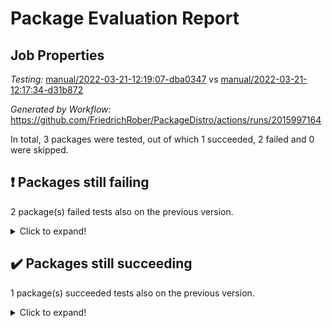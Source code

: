 # Package Evaluation Report

## Job Properties

*Testing:* [manual/2022-03-21-12:19:07-dba0347](https://github.com/FriedrichRober/PackageDistro/blob/data/reports/manual/2022-03-21-12:19:07-dba0347) vs [manual/2022-03-21-12:17:34-d31b872](https://github.com/FriedrichRober/PackageDistro/blob/data/reports/manual/2022-03-21-12:17:34-d31b872)

*Generated by Workflow:* https://github.com/FriedrichRober/PackageDistro/actions/runs/2015997164

In total, 3 packages were tested, out of which 1 succeeded, 2 failed and 0 were skipped.

## :exclamation: Packages still failing

2 package(s) failed tests also on the previous version.<details> <summary>Click to expand!</summary>

- ace 5.4 <br>
- agt 0.2 <br>
</details>

## :heavy_check_mark: Packages still succeeding

1 package(s) succeeded tests also on the previous version.<details> <summary>Click to expand!</summary>

- aclib 1.3.2 <br>
</details>

